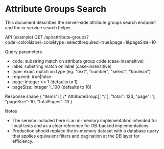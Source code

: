# Attribute Groups Search

This document describes the server-side attribute groups search endpoint and the in-service search helper.

API (example)
GET /api/attribute-groups?code=color&label=colo&type=select&required=true&page=1&pageSize=10

Query parameters
- code: substring match on attribute group code (case-insensitive)
- label: substring match on label (case-insensitive)
- type: exact match on type (eg. "text", "number", "select", "boolean")
- required: true|false
- page: integer >= 1 (defaults to 1)
- pageSize: integer 1..100 (defaults to 10)

Response shape
{
  "items": [ /* AttributeGroup[] */ ],
  "total": 123,
  "page": 1,
  "pageSize": 10,
  "totalPages": 13
}

Notes
- The service included here is an in-memory implementation intended for local tests and as a clear reference for DB-backed implementations.
- Production should replace the in-memory dataset with a database query that applies equivalent filters and pagination at the DB layer for efficiency.
